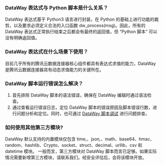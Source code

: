 ### DataWay 表达式与 Python 脚本是什么关系？
DataWay 表达式基于 Python3 语言进行封装，在 Python 的基础上进行功能的裁剪，以及要求必须定义合法的入口函数 dw_process(msg)。因此，所有的 DataWay 表达式正常执行结束之后都会有最终的返回值，但 “Python 脚本” 可以没有明确返回值。

### DataWay 表达式在什么场景下使用？
目前几乎所有的腾讯云数据连接器核心组件都具有表达式求值的能力，DataWay 是腾讯云数据连接器具有动态求值能力的关键所在。

### DataWay 脚本运行错误怎么解决？
1. 首先排除 DataWay 脚本的语法错误，确保在 DataWay 编辑时通过语法检查。
2. 通过查看运行错误日志，定位 DataWay 脚本的错误原因及脚本错误行数，进行问题分析和定位。同时，也可通过 [DataWay 脚本调试](https://cloud.tencent.com/document/product/1270/55618) 进行问题排查。

### 如何使用其他第三方模块?
DataWay 默认支持的内置模块仅包含 time,、json,、math、base64、hmac、random、hashlib、Crypto、socket、struct、decimal、urllib、csv 和 datetime 模块。
一般而言，第三方模块对 DataWay 脚本而言已足够。如果实际情况需要新增第三方模块，请联系我们。经安全评估后，会将该模块开放。
